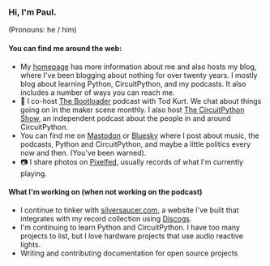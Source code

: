 ### Hi, I'm Paul. 

(Pronouns:  he / him)

<!--
**prcutler/prcutler** is a ✨ _special_ ✨ repository because its `README.md` (this file) appears on your GitHub profile.

Here are some ideas to get you started:

- 🔭 I’m currently working on ...
- 🌱 I’m currently learning ...
- 👯 I’m looking to collaborate on ...
- 🤔 I’m looking for help with ...
- 💬 Ask me about ...
- 📫 How to reach me: ...
- 😄 Pronouns: ...
- ⚡ Fun fact: ...
-->

#### You can find me around the web:
- My [homepage](https://www.paulcutler.org) has more information about me and also hosts my blog, where I've been blogging about nothing for over twenty years.  I mostly blog about learning Python, CircuitPython, and my podcasts.  It also includes a number of ways you can reach me.
- 🎤 I co-host [The Bootloader](https://thebootloader.net) podcast with Tod Kurt.  We chat about things going on in the maker scene monthly.  I also host [The CircuitPython Show](https://www.circuitpythonshow.com/@circuitpythonshow), an independent podcast about the people in and around CircuitPython.
- You can find me on <a href="https://hachyderm.io/@prcutler" rel="me">Mastodon</a> or [Bluesky](https://bsky.app/profile/paulcutler.org) where I post about music, the podcasts, Python and CircuitPython, and maybe a little politics every now and then. (You've been warned).
- 📷 I share photos on [Pixelfed](https://pixelfed.social/prcutler), usually records of what I'm currently playing.

#### What I'm working on (when not working on the podcast)
- I continue to tinker with [silversaucer.com](https://silversaucer.com), a website I've built that integrates with my record collection using [Discogs](https://discogs.com).
- I'm continuing to learn Python and CircuitPython. I have too many projects to list, but I love hardware projects that use audio reactive lights.
- Writing and contributing documentation for open source projects
